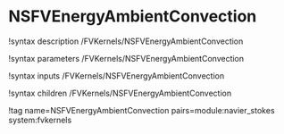 # NSFVEnergyAmbientConvection

!syntax description /FVKernels/NSFVEnergyAmbientConvection

!syntax parameters /FVKernels/NSFVEnergyAmbientConvection

!syntax inputs /FVKernels/NSFVEnergyAmbientConvection

!syntax children /FVKernels/NSFVEnergyAmbientConvection

!tag name=NSFVEnergyAmbientConvection pairs=module:navier_stokes system:fvkernels
